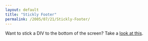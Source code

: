 ```yaml
---
layout: default
title: "Stickly Footer"
permalink: /2005/07/21/Stickly-Footer/
---
```


Want to stick a DIV to the bottom of the screen? Take a <a href="http://solardreamstudios.com/learn/css/footerstick/" target="_blank">look at this</a>.<br/>